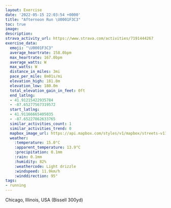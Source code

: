 ```yaml
---
layout: Exercise
date: '2022-05-15 22:03:54 +0000'
title: "Afternoon Run \U0001F3C3"
toc: true
image:
description:
strava_activity_url: https://www.strava.com/activities/7191444267
exercise_data:
  emoji: "\U0001F3C3"
  average_heartrate: 158.0bpm
  max_heartrate: 167.0bpm
  average_watts: W
  max_watts: W
  distance_in_miles: 3mi
  pace_per_mile: 8m01s/mi
  elevation_high: 181.8m
  elevation_low: 180.0m
  total_elevation_gain_in_feet: 0ft
  end_latlng:
  - 41.91215422935784
  - -87.65277567319572
  start_latlng:
  - 41.91166665405035
  - -87.65227862633765
  similar_activities_count: 1
  similar_activities_trend: 0
  mapbox_image_url: https://api.mapbox.com/styles/v1/mapbox/streets-v11/static/path-5+787af2-1.0(%7Bzx~Fvq~uOK%7B%40GiCEg%40EMIKc%40KMHO%5EqCdFkBnCUXIFI%3FOCOIEIAi%40D%7D%40D%5D%3F%5BCGKOYMU%40o%40FwEP_ACcA%40uACsGHUCGG%3FOBIJIRAtBPjDD%60MM%60%40Cn%40IH%40JFFIBK%40i%40EaAM_%40GM%5BWQGi%40IoACiA%3FsKJ%7DDJ%5BAGG%40QFOTGjAVv%40FxHKlIIh%40CBIDc%40GsBKq%40GIIESCwAHeAB_EBqKNWAQEEGAG%40MNOLETATD%60AZ%5EDZ%40hGI%7CIEvBD~AIlBB%60%40HHF%40NOZeB~BaBtCsApBI%5CAh%40%40n%40Ft%40AhAFPh%40KZAxFB%5ECLELSFY%3FUCe%40OiAGmAGOEAI%40OLwCfFW%60%40QP%5COhAWx%40k%40DA%3F%40),pin-s-s+e5b22e(-87.65228,41.91166),pin-s-f+89ae00(-87.65277999999998,41.91214999999999)/auto/800x800?access_token=pk.eyJ1Ijoiam9zaGJlY2ttYW4iLCJhIjoiY205eWR2aDd1MWZ6djJrbXc4a3M0bWZleiJ9.XiG9OWkNcZk2QzjJbxLB4A
  weather:
    :temperature: 15.0°C
    :apparent_temperature: 13.9°C
    :precipitation: 0.1mm
    :rain: 0.1mm
    :humidity: 82%
    :weathercode: Light drizzle
    :windspeed: 11.9km/h
    :winddirection: 95°
tags:
- running
---
```

Chicago, Illinois, USA (Bissell 300yd)
